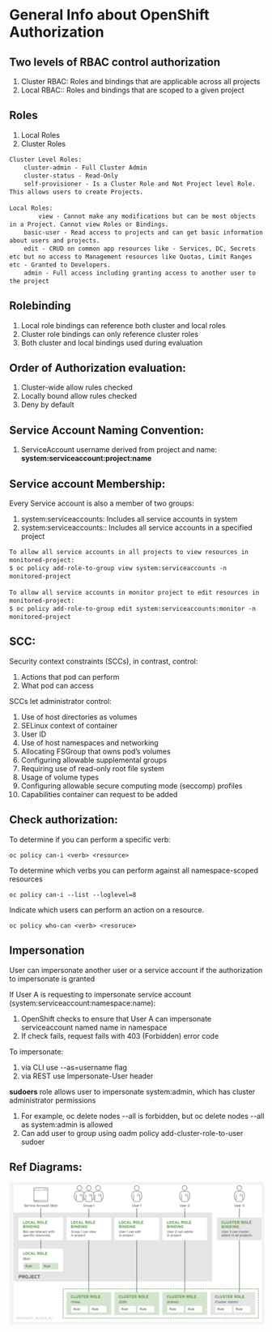 # General Info about OpenShift Authorization

## Two levels of RBAC control authorization
1. Cluster RBAC: Roles and bindings that are applicable across all projects
2. Local RBAC:: Roles and bindings that are scoped to a given project

## Roles
1. Local Roles
2. Cluster Roles
```
Cluster Level Roles:
	cluster-admin - Full Cluster Admin
	cluster-status - Read-Only
	self-provisioner - Is a Cluster Role and Not Project level Role. This allows users to create Projects.

Local Roles:
        view - Cannot make any modifications but can be most objects in a Project. Cannot view Roles or Bindings.
	basic-user - Read access to projects and can get basic information about users and projects.
	edit - CRUD on common app resources like - Services, DC, Secrets etc but no access to Management resources like Quotas, Limit Ranges etc - Granted to Developers.
	admin - Full access including granting access to another user to the project
```

## Rolebinding
1. Local role bindings can reference both cluster and local roles
2. Cluster role bindings can only reference cluster roles
3. Both cluster and local bindings used during evaluation

## Order of Authorization evaluation:
1. Cluster-wide allow rules checked
2. Locally bound allow rules checked
3. Deny by default

## Service Account Naming Convention:
1. ServiceAccount username derived from project and name: **system:serviceaccount:project:name**

## Service account Membership:
Every Service account is also a member of two groups:
1. system:serviceaccounts: Includes all service accounts in system
2. system:serviceaccounts:<project>: Includes all service accounts in a specified project

```
To allow all service accounts in all projects to view resources in monitored-project:
$ oc policy add-role-to-group view system:serviceaccounts -n monitored-project
	
To allow all service accounts in monitor project to edit resources in monitored-project:
$ oc policy add-role-to-group edit system:serviceaccounts:monitor -n monitored-project
```

## SCC:
Security context constraints (SCCs), in contrast, control:
1. Actions that pod can perform
2. What pod can access

SCCs let administrator control:
1. Use of host directories as volumes
2. SELinux context of container
3. User ID
4. Use of host namespaces and networking
5. Allocating FSGroup that owns pod’s volumes
6. Configuring allowable supplemental groups
7. Requiring use of read-only root file system
8. Usage of volume types
9. Configuring allowable secure computing mode (seccomp) profiles
10. Capabilities container can request to be added

## Check authorization:
To determine if you can perform a specific verb:
```
oc policy can-i <verb> <resource>
```

To determine which verbs you can perform against all namespace-scoped resources
```
oc policy can-i --list --loglevel=8
```

Indicate which users can perform an action on a resource.
```
oc policy who-can <verb> <resoruce>
```

## Impersonation
User can impersonate another user or a service account if the authorization to impersonate is granted

If User A is requesting to impersonate service account (system:serviceaccount:namespace:name):
1. OpenShift checks to ensure that User A can impersonate serviceaccount named name in namespace
2. If check fails, request fails with 403 (Forbidden) error code

To impersonate:
1. via CLI use --as=username flag
2. via REST use Impersonate-User header


**sudoers** role allows user to impersonate system:admin, which has cluster administrator permissions
1. For example, oc delete nodes --all is forbidden, but oc delete nodes --all as system:admin is allowed
2. Can add user to group using oadm policy add-cluster-role-to-user sudoer <username>

## Ref Diagrams:
![Alt text](rbacbinding.png?raw=true "")
